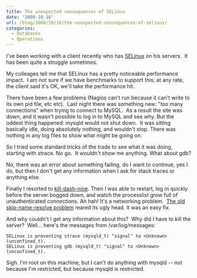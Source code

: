 ```yaml
---
title: The unexpected consequences of SELinux
date: "2008-10-16"
url: /blog/2008/10/16/the-unexpected-consequences-of-selinux/
categories:
  - Databases
  - Operations
---
```

I've been working with a client recently who has [SELinux](http://www.nsa.gov/selinux/) on his servers.  It has been quite a struggle sometimes.

My colleages tell me that SELinux has a pretty noticeable performance impact.  I am not sure if we have benchmarks to support this; at any rate, the client said it's OK, we'll take the performance hit.

There have been a few problems (Nagios can't run because it can't write to its own pid file, etc etc).  Last night there was something new: "too many connections" when trying to connect to MySQL.  As a result the site was down, and it wasn't possible to log in to MySQL and see why. But the oddest thing happened: mysqld would not shut down.  It was sitting basically idle, doing absolutely nothing, and wouldn't stop. There was nothing in any log files to show what might be going on.

<!--more-->

So I tried some standard tricks of the trade to see what it was doing, starting with strace. No go.  It wouldn't show me anything. What about gdb?

No, there was an error about something failing, do I want to continue, yes I do, but then I don't get any information when I ask for stack traces or anything else.

Finally I resorted to [kill-dash-nine](http://www.youtube.com/watch?v=Fow7iUaKrq4). Then I was able to restart, log in quickly before the server bogged down, and watch the processlist grow full of unauthenticated connections. Ah hah! It's a networking problem.  [The old skip-name-resolve problem](http://www.mysqlperformanceblog.com/2008/05/31/dns-achilles-heel-mysql-installation/) reared its ugly head. It was an easy fix.

And why couldn't I get any information about this?  Why did I have to kill the server?  Well... here's the messages from /var/log/messages:

```
SELinux is preventing strace (mysqld_t) "signal" to <Unknown> (unconfined_t).
SELinux is preventing gdb (mysqld_t) "signal" to <Unknown> (unconfined_t).
```

Sigh. I'm root on this machine, but I can't do anything with mysqld -- not because I'm restricted, but because mysqld is restricted.


